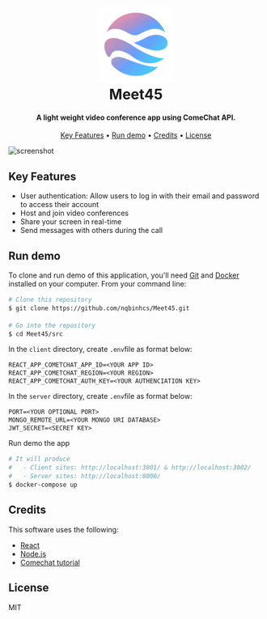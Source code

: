 <h1 align="center">
  <br>
  <a href="http://www.amitmerchant.com/electron-markdownify"><img src="src\client\public\logo192.png" alt="Meet45" width="150"></a>
  <br>
  Meet45
  <br>
</h1>

<h4 align="center">A light weight video conference app using ComeChat API</a>.</h4>

<p align="center">
  <a href="#key-features">Key Features</a> •
  <a href="#run-demo">Run demo</a> •
  <a href="#credits">Credits</a> •
  <a href="#license">License</a>
</p>

![screenshot](images/demo.gif)

## Key Features
* User authentication: Allow users to log in with their email and password to access their account
* Host and join video conferences
* Share your screen in real-time
* Send messages with others during the call


## Run demo

To clone and run demo of this application, you'll need [Git](https://git-scm.com) and [Docker](https://www.docker.com/) installed on your computer. From your command line:

```bash
# Clone this repository
$ git clone https://github.com/nqbinhcs/Meet45.git

# Go into the repository
$ cd Meet45/src

```

In the `client` directory, create `.env`file as format below:
```
REACT_APP_COMETCHAT_APP_ID=<YOUR APP ID>
REACT_APP_COMETCHAT_REGION=<YOUR REGION>
REACT_APP_COMETCHAT_AUTH_KEY=<YOUR AUTHENCIATION KEY>
```

In the `server` directory, create `.env`file as format below:
```
PORT=<YOUR OPTIONAL PORT>
MONGO_REMOTE_URL=<YOUR MONGO URI DATABASE>
JWT_SECRET=<SECRET KEY>
```


Run demo the app
```bash
# It will produce
#   - Client sites: http://localhost:3001/ & http://localhost:3002/
#   - Server sites: http://localhost:8000/
$ docker-compose up
```


## Credits
This software uses the following:
- [React](https://reactjs.org/)
- [Node.js](https://nodejs.org/)
- [Comechat tutorial](https://www.cometchat.com/tutorials/zoom-clone-app)


## License
MIT


